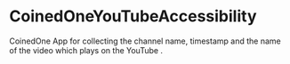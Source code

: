 # CoinedOneYouTubeAccessibility
CoinedOne App for collecting the channel name, timestamp and the name of the video which plays on the YouTube .
